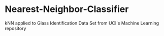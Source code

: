 # Nearest-Neighbor-Classifier
kNN applied to Glass Identification Data Set from UCI's Machine Learning repository
